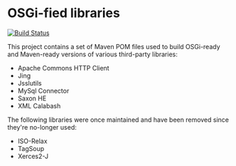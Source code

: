 OSGi-fied libraries 
===================

[![Build Status](https://travis-ci.org/daisy-consortium/osgi-libs.png?branch=master)](https://travis-ci.org/daisy-consortium/osgi-libs)

This project contains a set of Maven POM files used to build OSGi-ready and Maven-ready versions of various third-party libraries:

 - Apache Commons HTTP Client
 - Jing
 - Jsslutils
 - MySql Connector
 - Saxon HE
 - XML Calabash


The following libraries were once maintained and have been removed since they're no-longer used:

 - ISO-Relax
 - TagSoup
 - Xerces2-J
